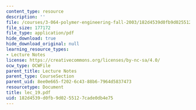 ```yaml
---
content_type: resource
description: ''
file: /courses/3-064-polymer-engineering-fall-2003/182d4539d0fb9d0255127cade0db4e75_lec_19.pdf
file_size: 177172
file_type: application/pdf
hide_download: true
hide_download_original: null
learning_resource_types:
- Lecture Notes
license: https://creativecommons.org/licenses/by-nc-sa/4.0/
ocw_type: OCWFile
parent_title: Lecture Notes
parent_type: CourseSection
parent_uid: 8ee0e665-f202-6c43-88b6-7964d5837473
resourcetype: Document
title: lec_19.pdf
uid: 182d4539-d0fb-9d02-5512-7cade0db4e75
---
```

